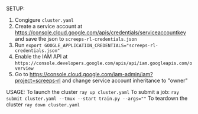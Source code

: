 SETUP:
1. Congigure `cluster.yaml`
2. Create a service account at https://console.cloud.google.com/apis/credentials/serviceaccountkey and save the json to `screeps-rl-credentials.json`
3. Run `export GOOGLE_APPLICATION_CREDENTIALS="screeps-rl-credentials.json"`
4. Enable the IAM API at `https://console.developers.google.com/apis/api/iam.googleapis.com/overview`
5. Go to https://console.cloud.google.com/iam-admin/iam?project=screeps-rl and change service account inheritance to "owner"

USAGE:
To launch the cluster `ray up cluster.yaml`
To submit a job: `ray submit cluster.yaml --tmux --start train.py --args=""`
To teardown the cluster `ray down cluster.yaml`